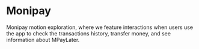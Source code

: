 # Monipay

Monipay motion exploration, where we feature interactions when users use the app to check the transactions history, transfer money, and see information about MPayLater.
